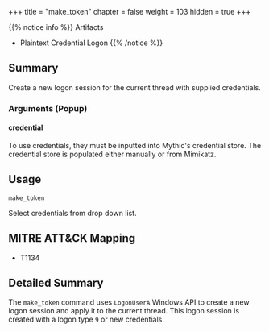 +++
title = "make_token"
chapter = false
weight = 103
hidden = true
+++

{{% notice info %}}
Artifacts
- Plaintext Credential Logon
{{% /notice %}}

## Summary
Create a new logon session for the current thread with supplied credentials.

### Arguments (Popup)
#### credential
To use credentials, they must be inputted into Mythic's credential store. The credential store is populated either manually or from Mimikatz.

## Usage
```
make_token
```
Select credentials from drop down list.


## MITRE ATT&CK Mapping

- T1134

## Detailed Summary
The `make_token` command uses `LogonUserA` Windows API to create a new logon session and apply it to the current thread. This logon session is created with a logon type `9` or new credentials. 
